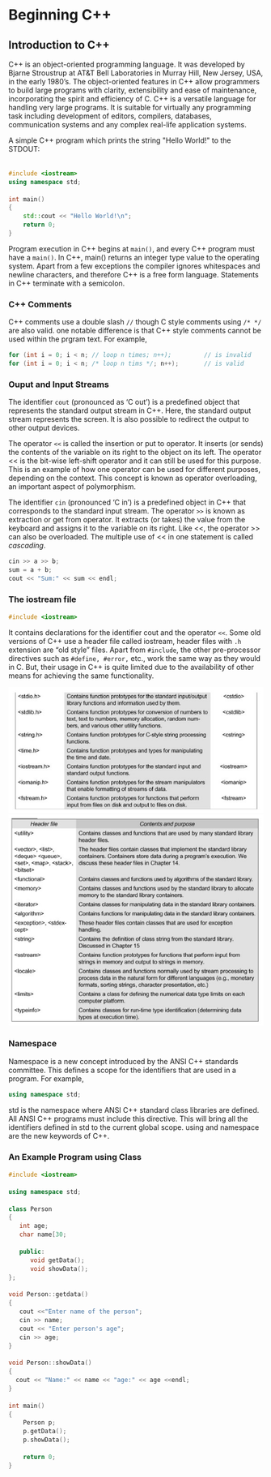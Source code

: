 # Beginning C++

## Introduction to C++
C++ is an object-oriented programming language. It was developed by Bjarne Stroustrup at AT&T Bell Laboratories in Murray Hill, New Jersey, USA, in the early 1980’s. The object-oriented features in C++ allow programmers to build large programs with clarity, extensibility and ease of maintenance, incorporating the spirit and efficiency of C. C++ is a versatile language for handling very large programs. It is suitable for virtually any programming task including development of editors, compilers, databases, communication systems and any complex real-life application systems.

A simple C++ program which prints the string "Hello World!" to the STDOUT:

```C++

#include <iostream>
using namespace std;

int main()
{
    std::cout << "Hello World!\n"; 
    return 0;
}
```

Program execution in C++ begins at ```main()```, and every C++ program must have a ```main()```. In C++, main() returns an integer type value to the operating system. Apart from a few exceptions the compiler ignores whitespaces and newline characters, and therefore C++ is a free form language. Statements in C++ terminate with a semicolon.

### C++ Comments
C++ comments use a double slash ```//``` though C style comments using ```/* */``` are also valid. one notable difference is that C++ style comments cannot be used within the prgram text. For example,

```C++
for (int i = 0; i < n; // loop n times; n++);         // is invalid
for (int i = 0; i < n; /* loop n tims */; n++);       // is valid  
```

### Ouput and Input Streams
The identifier ```cout``` (pronounced as ‘C out’) is a predefined object that represents the standard output stream in C++. Here, the standard output stream represents the screen. It is also possible to redirect the output to other output devices.  

The operator ```<<``` is called the insertion or put to operator. It inserts (or sends) the contents of the variable on its right to the object on its left. The operator << is the bit-wise left-shift operator and it can still be used for this purpose. This is an example of how one operator can be used for different purposes, depending on the context. This concept is known as operator overloading, an important aspect of polymorphism.

The identifier ```cin``` (pronounced ‘C in’) is a predefined object in C++ that corresponds to the standard input stream. The operator ```>>``` is known as extraction or get from operator. It extracts (or takes) the value from the keyboard and assigns it to the variable on its right. Like <<, the operator >> can also be overloaded. The multiple use of << in one statement is called *cascading*.

```C++
cin >> a >> b;
sum = a + b;
cout << "Sum:" << sum << endl;
```
### The iostream file

```C++
#include <iostream>
```
It contains declarations for the identifier cout and the operator ```<<```. Some old versions of C++ use a header file called iostream, header files with ```.h``` extension are “old style” files.  Apart from ```#include```, the other pre-processor directives such as ```#define, #error,``` etc., work the same way as they would in C. But, their usage in C++ is quite limited due to the availability of other means for achieving the same functionality.

![Commonly used header files in C++](assets/h1.jpg)  
![New header files introduced in C++](assets/h2.jpg)

 ### Namespace
 Namespace is a new concept introduced by the ANSI C++ standards committee. This defines a scope for the identifiers that are used in a program. For example,
 
 ```C++
 using namespace std;
 ```
 
 std is the namespace where ANSI C++ standard class libraries are defined. All ANSI C++ programs must include this directive. This will bring all the identifiers defined in std to the current global scope. using and namespace are the new keywords of C++.

### An Example Program using Class

```C++
#include <iostream>

using namespace std;

class Person
{
   int age;
   char name[30;
   
   public:
      void getData();
      void showData();
};

void Person::getdata()
{
   cout <<"Enter name of the person";
   cin >> name;
   cout << "Enter person's age";
   cin >> age;
}

void Person::showData()
{
  cout << "Name:" << name << "age:" << age <<endl;
}

int main()
{
    Person p;
    p.getData();
    p.showData();
    
    return 0;
}

```
   
      

 



 
   
 



 

 

   
